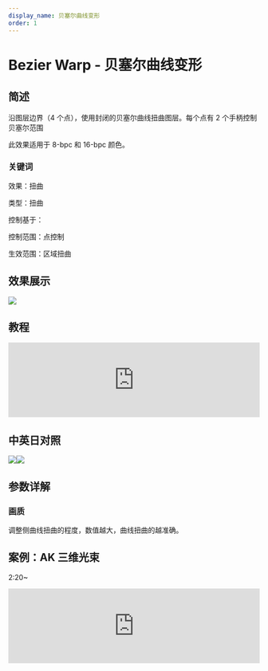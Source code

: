 ```yaml
---
display_name: 贝塞尔曲线变形
order: 1
---
```


# Bezier Warp - 贝塞尔曲线变形

## 简述

沿图层边界（4 个点），使用封闭的贝塞尔曲线扭曲图层。每个点有 2 个手柄控制贝塞尔范围

此效果适用于 8-bpc 和 16-bpc 颜色。

### 关键词

效果：扭曲

类型：扭曲

控制基于：

控制范围：点控制

生效范围：区域扭曲

## 效果展示

![](https://cdn.yuelili.com/20211224170157.png)

## 教程

<iframe src="https://player.bilibili.com/player.html?bvid=BV1e34y1X7Vj&page=22&high_quality=1" width="100%" allowfullscreen="allowfullscreen" frameborder="0"></iframe>

## 中英日对照

![](https://mir.yuelili.com/user/AE/effects/AE-Effects-Distort-Bezier_Warp.png)![](https://mir.yuelili.com/user/AE/effects/AE-Effects-Distort-Bezier_Warp_cn.png)

## 参数详解

### 画质

调整侧曲线扭曲的程度，数值越大，曲线扭曲的越准确。

## 案例：AK 三维光束

2:20~

<iframe src="https://player.bilibili.com/player.html?bvid=BV1Vt411d7or&page=157&high_quality=1" width="100%" allowfullscreen="allowfullscreen" frameborder="0"></iframe>
